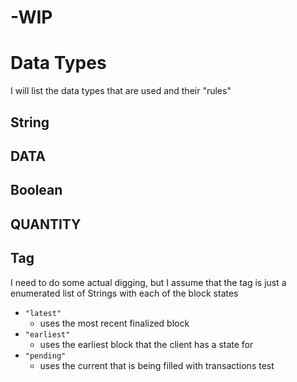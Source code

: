 # -WIP
# Data Types

I will list the data types that are used and their "rules"

## String
## DATA
## Boolean
## QUANTITY
## Tag
I need to do some actual digging, but I assume that the tag is just a enumerated list of Strings with each of the block states
* `"latest"`
  * uses the most recent finalized block 
* `"earliest"`
  * uses the earliest block that the client has a state for
* `"pending"`
  * uses the current that is being filled with transactions
test